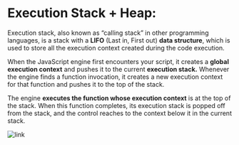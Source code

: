 # Execution Stack + Heap:
Execution stack, also known as “calling stack” in other programming languages, is a stack with a **LIFO** 
(Last in, First out) **data structure**, which is used to store all the execution context created during the code
execution.

When the JavaScript engine first encounters your script, it creates a **global execution context** and pushes
it to the current **execution stack.** Whenever the engine finds a function invocation, it creates a new execution
context for that function and pushes it to the top of the stack.

The engine **executes the function whose execution context** is at the top of the stack. When this function 
completes, its execution stack is popped off from the stack, and the control reaches to the context below 
it in the current stack.

![link](https://miro.medium.com/max/2000/1*ACtBy8CIepVTOSYcVwZ34Q.png)
